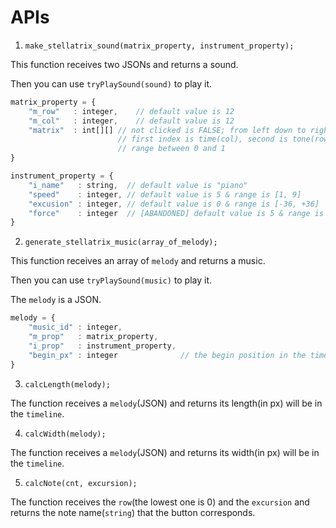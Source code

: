 # APIs

1. `make_stellatrix_sound(matrix_property, instrument_property);`

This function receives two JSONs and returns a sound.

Then you can use `tryPlaySound(sound)` to play it.

```javascript
matrix_property = {
	"m_row"   : integer,    // default value is 12
	"m_col"   : integer,    // default value is 12
	"matrix"  : int[][] // not clicked is FALSE; from left down to right up
                        // first index is time(col), second is tone(row)
                        // range between 0 and 1
}
```

```javascript
instrument_property = {
	"i_name"   : string,  // default value is "piano"
	"speed"    : integer, // default value is 5 & range is [1, 9]
	"excusion" : integer, // default value is 0 & range is [-36, +36]
	"force"    : integer  // [ABANDONED] default value is 5 & range is [1, 9]
}
```

2. `generate_stellatrix_music(array_of_melody);`

This function receives an array of `melody` and returns a music.

Then you can use `tryPlaySound(music)` to play it.

The `melody` is a JSON.

```javascript
melody = {
    "music_id" : integer,              
    "m_prop"   : matrix_property,      
    "i_prop"   : instrument_property,
    "begin_px" : integer              // the begin position in the timeline
}
```

3. `calcLength(melody);`

The function receives a `melody`(JSON) and returns its length(in px) will be in the `timeline`.

4. `calcWidth(melody);`

The function receives a `melody`(JSON) and returns its width(in px) will be in the `timeline`.

5. `calcNote(cnt, excursion);`

The function receives the `row`(the lowest one is 0) and the `excursion` and returns the note name(`string`) that the button corresponds.